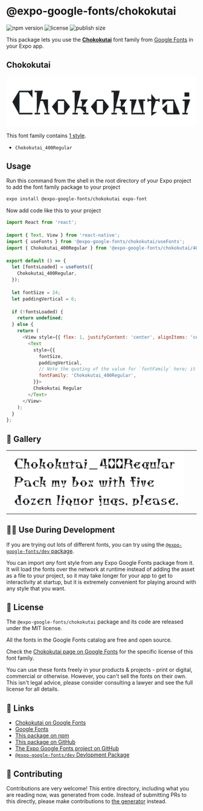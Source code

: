 # @expo-google-fonts/chokokutai

![npm version](https://flat.badgen.net/npm/v/@expo-google-fonts/chokokutai)
![license](https://flat.badgen.net/github/license/expo/google-fonts)
![publish size](https://flat.badgen.net/packagephobia/install/@expo-google-fonts/chokokutai)

This package lets you use the [**Chokokutai**](https://fonts.google.com/specimen/Chokokutai) font family from [Google Fonts](https://fonts.google.com/) in your Expo app.

## Chokokutai

![Chokokutai](./font-family.png)

This font family contains [1 style](#-gallery).

- `Chokokutai_400Regular`

## Usage

Run this command from the shell in the root directory of your Expo project to add the font family package to your project
```sh
expo install @expo-google-fonts/chokokutai expo-font
```

Now add code like this to your project
```js
import React from 'react';

import { Text, View } from 'react-native';
import { useFonts } from '@expo-google-fonts/chokokutai/useFonts';
import { Chokokutai_400Regular } from '@expo-google-fonts/chokokutai/400Regular';

export default () => {
  let [fontsLoaded] = useFonts({
    Chokokutai_400Regular,
  });

  let fontSize = 24;
  let paddingVertical = 6;

  if (!fontsLoaded) {
    return undefined;
  } else {
    return (
      <View style={{ flex: 1, justifyContent: 'center', alignItems: 'center' }}>
        <Text
          style={{
            fontSize,
            paddingVertical,
            // Note the quoting of the value for `fontFamily` here; it expects a string!
            fontFamily: 'Chokokutai_400Regular',
          }}>
          Chokokutai Regular
        </Text>
      </View>
    );
  }
};

```

## 🔡 Gallery


||||
|-|-|-|
|![Chokokutai_400Regular](./Chokokutai_400Regular.ttf.png)||||


## 👩‍💻 Use During Development

If you are trying out lots of different fonts, you can try using the [`@expo-google-fonts/dev` package](https://github.com/expo/google-fonts/tree/master/font-packages/dev#readme).

You can import *any* font style from any Expo Google Fonts package from it. It will load the fonts
over the network at runtime instead of adding the asset as a file to your project, so it may take longer
for your app to get to interactivity at startup, but it is extremely convenient
for playing around with any style that you want.

## 📖 License

The `@expo-google-fonts/chokokutai` package and its code are released under the MIT license.

All the fonts in the Google Fonts catalog are free and open source.

Check the [Chokokutai page on Google Fonts](https://fonts.google.com/specimen/Chokokutai) for the specific license of this font family.

You can use these fonts freely in your products & projects - print or digital, commercial or otherwise. However, you can't sell the fonts on their own. This isn't legal advice, please consider consulting a lawyer and see the full license for all details.

## 🔗 Links

- [Chokokutai on Google Fonts](https://fonts.google.com/specimen/Chokokutai)
- [Google Fonts](https://fonts.google.com/)
- [This package on npm](https://www.npmjs.com/package/@expo-google-fonts/chokokutai)
- [This package on GitHub](https://github.com/expo/google-fonts/tree/master/font-packages/chokokutai)
- [The Expo Google Fonts project on GitHub](https://github.com/expo/google-fonts)
- [`@expo-google-fonts/dev` Devlopment Package](https://github.com/expo/google-fonts/tree/master/font-packages/dev)

## 🤝 Contributing

Contributions are very welcome! This entire directory, including what you are reading now, was generated from code. Instead of submitting PRs to this directly, please make contributions to [the generator](https://github.com/expo/google-fonts/tree/master/packages/generator) instead.

